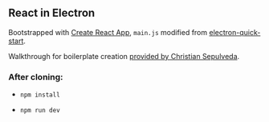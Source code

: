 ## React in Electron

Bootstrapped with [Create React App](https://github.com/facebookincubator/create-react-app), ``main.js`` modified from [electron-quick-start](https://github.com/electron/electron-quick-start).

Walkthrough for boilerplate creation [provided by Christian Sepulveda](https://medium.freecodecamp.org/building-an-electron-application-with-create-react-app-97945861647c).

### After cloning:
* ``npm install``

* ``npm run dev``
